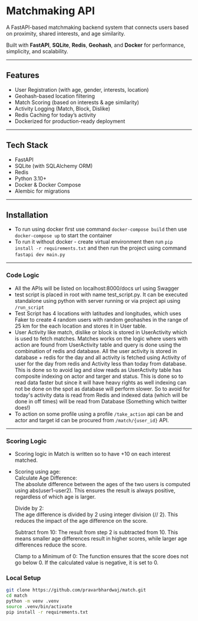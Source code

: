 # Matchmaking API

A FastAPI-based matchmaking backend system that connects users based on proximity, shared interests, and age similarity.

Built with **FastAPI**, **SQLite**, **Redis**, **Geohash**, and **Docker** for performance, simplicity, and scalability.

---

## Features

- User Registration (with age, gender, interests, location)
- Geohash-based location filtering
- Match Scoring (based on interests & age similarity)
- Activity Logging (Match, Block, Dislike)
- Redis Caching for today’s activity
- Dockerized for production-ready deployment

---

## Tech Stack

- FastAPI
- SQLite (with SQLAlchemy ORM)
- Redis
- Python 3.10+
- Docker & Docker Compose
- Alembic for migrations

---


## Installation
- To run using docker first use command ```docker-compose build``` then use 
  ```docker-compose up``` to start the container
- To run it without docker - create virtual environment then run ```pip install -r requirements.txt``` and then run the project using command ```fastapi dev main.py```

---
### Code Logic
- All the APIs will be listed on localhost:8000/docs url using Swagger
- test script is placed in root with name test_script.py. It can be executed standalone using python with server running or via project api using ```/run_script```
- Test Script has 4 locations with latitudes and longitudes, which uses Faker to create 4 random users with random geohashes in the range of 25 km for the each location and stores it in User table.
- User Activity like match, dislike or block is stored in UserActivity which is used to fetch matches. 
Matches works on the logic where users with action are found from UserActivity table and query is done using the combination of redis and database. All the user activity is stored in database + redis for the day and all activity is fetched using Activity of user for the day from redis and Activity less than today from database. This is done so to avoid lag and slow reads as UserActivity table has composite indexing on actor and targer and status. This is done so to read data faster but since it will have heavy rights as well indexing can not be done on the spot as database will perform slower. So to avoid for today's activity data is read from Redis and indexed data (which will be done in off times) will be read from Database (Something which twitter does!)
- To action on some profile using a profile ```/take_action``` api can be and actor and target id can be procured from ```/match/{user_id}``` API.
---

### Scoring Logic
- Scoring logic in Match is written so to have +10 on each interest matched.

- Scoring using age:\
    Calculate Age Difference:\
    The absolute difference between the ages of the two users  is computed using abs(user1-user2). This ensures the result is always positive, regardless of which age is larger.

    Divide by 2:\
    The age difference is divided by 2 using integer division (// 2). This reduces the impact of the age difference on the score.

    Subtract from 10:
    The result from step 2 is subtracted from 10. This means smaller age differences result in higher scores, while larger age differences reduce the score.

    Clamp to a Minimum of 0:
    The function ensures that the score does not go below 0. If the calculated value is negative, it is set to 0.


###  Local Setup

```bash
git clone https://github.com/pravarbhardwaj/match.git
cd match
python -m venv .venv
source .venv/bin/activate
pip install -r requirements.txt
